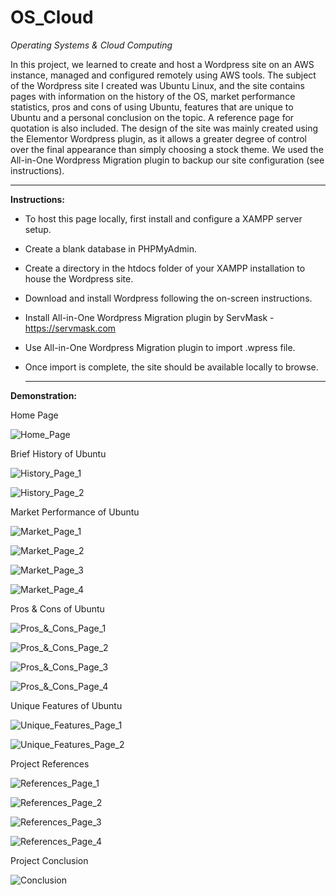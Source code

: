 # OS_Cloud
_Operating Systems & Cloud Computing_

In this project, we learned to create and host a Wordpress site on an AWS instance, managed and configured remotely using AWS tools. The subject of the Wordpress site I created was Ubuntu Linux, and the site contains pages with information on the history of the OS, market performance statistics, pros and cons of using Ubuntu, features that are unique to Ubuntu and a personal conclusion on the topic. A reference page for quotation is also included. The design of the site was mainly created using the Elementor Wordpress plugin, as it allows a greater degree of control over the final appearance than simply choosing a stock theme. We used the All-in-One Wordpress Migration plugin to backup our site configuration (see instructions).

  ---

**Instructions:**

* To host this page locally, first install and configure a XAMPP server setup.
* Create a blank database in PHPMyAdmin.
* Create a directory in the htdocs folder of your XAMPP installation to house the Wordpress site.
* Download and install Wordpress following the on-screen instructions.
* Install All-in-One Wordpress Migration plugin by ServMask - https://servmask.com
* Use All-in-One Wordpress Migration plugin to import .wpress file.
* Once import is complete, the site should be available locally to browse.

  ---

 **Demonstration:**
 
 Home Page
 
 ![Home_Page](Captures/Images/Home.png)
 
 Brief History of Ubuntu
 
 ![History_Page_1](Captures/Images/History_1.png)
 
 ![History_Page_2](Captures/Images/History_2.png)
 
 Market Performance of Ubuntu
 
 ![Market_Page_1](Captures/Images/Market_1.png)
 
 ![Market_Page_2](Captures/Images/Market_2.png)
 
 ![Market_Page_3](Captures/Images/Market_3.png)
 
 ![Market_Page_4](Captures/Images/Market_4.png)
 
 Pros & Cons of Ubuntu
 
 ![Pros_&_Cons_Page_1](Captures/Images/Pros_1.png)
 
 ![Pros_&_Cons_Page_2](Captures/Images/Pros_2.png)
 
 ![Pros_&_Cons_Page_3](Captures/Images/Pros_3.png)
 
 ![Pros_&_Cons_Page_4](Captures/Images/Pros_4.png)
 
 Unique Features of Ubuntu
 
 ![Unique_Features_Page_1](Captures/Images/Features_1.png)
 
 ![Unique_Features_Page_2](Captures/Images/Features_2.png)
 
 Project References
 
 ![References_Page_1](Captures/Images/References_1.png)
 
 ![References_Page_2](Captures/Images/References_2.png)
 
 ![References_Page_3](Captures/Images/References_3.png)
 
 ![References_Page_4](Captures/Images/References_4.png)
 
 Project Conclusion
 
 ![Conclusion](Captures/Images/Conclusion.png)
